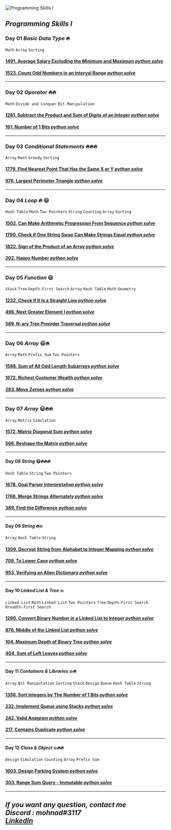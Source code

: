 ![](https://assets.leetcode.com/static_assets/others/%E7%BC%96%E7%A8%8B%E8%83%BD%E5%8A%9B_%E5%85%A5%E9%97%A8.png "Programming Skills I")

## ***Programming Skills I***

### Day 01 *Basic Data Type* 🔥 
`Math`  `Array` `Sorting`

#### **[1491. Average Salary Excluding the Minimum and Maximum](https://leetcode.com/problems/count-odd-numbers-in-an-interval-range/?envType=study-plan&id=programming-skills-i)** *[python solve](https://github.com/mohnad-0b/programming/blob/main/leetcode/Programming_Skills/Day%201/1491.%20Average%20Salary%20Excluding%20the%20Minimum%20and%20Maximum%20Salary/solve.py)*
#### **[1523. Count Odd Numbers in an Interval Range](https://leetcode.com/problems/count-odd-numbers-in-an-interval-range/)** *[python solve](https://github.com/mohnad-0b/programming/blob/main/leetcode/Programming_Skills/Day%201/1523.%20Count%20Odd%20Numbers%20in%20an%20Interval%20Range/solve.py)*
---
### Day 02 *Operator* 🔥🔥
`Math`  `Divide and Conquer` `Bit Manipulation`

#### **[1281. Subtract the Product and Sum of Digits of an Integer](https://leetcode.com/problems/subtract-the-product-and-sum-of-digits-of-an-integer/)** *[python solve](https://github.com/mohnad-0b/programming/blob/main/leetcode/Programming_Skills/Day%202/1281.%20Subtract%20the%20Product%20and%20Sum%20of%20Digits%20of%20an%20Integer/solve.py)*
#### **[191. Number of 1 Bits](https://leetcode.com/problems/number-of-1-bits/)**  *[python solve](https://github.com/mohnad-0b/programming/blob/main/leetcode/Programming_Skills/Day%202/191.%20Number%20of%201%20Bits/solve.py)*
---
### Day 03 *Conditional Statements* 🔥🔥🔥
`Array`  `Math`  `Greedy` `Sorting`

#### **[1779. Find Nearest Point That Has the Same X or Y](https://leetcode.com/problems/find-nearest-point-that-has-the-same-x-or-y-coordinate/)** *[python solve](https://github.com/mohnad-0b/programming/blob/main/leetcode/Programming_Skills/Day%203/1779.%20Find%20Nearest%20Point%20That%20Has%20the%20Same%20X%20or%20Y%20Coordinate/solve.py)*
#### **[976. Largest Perimeter Triangle](https://leetcode.com/problems/largest-perimeter-triangle/)** *[python solve](https://github.com/mohnad-0b/programming/blob/main/leetcode/Programming_Skills/Day%203/976.%20Largest%20Perimeter%20Triangle/solve.py)*
---
### Day 04 *Loop* 🔥 😃
`Hash Table` `Math` `Two Pointers` `String` `Counting` `Array` `Sorting`

#### **[1502. Can Make Arithmetic Progression From Sequence](https://leetcode.com/problems/can-make-arithmetic-progression-from-sequence/)** *[python solve](https://github.com/mohnad-0b/programming/blob/main/leetcode/Programming_Skills/Day%204/1502.%20Can%20Make%20Arithmetic%20Progression%20From%20Sequence/solve.py)*
#### **[1790. Check if One String Swap Can Make Strings Equal](https://leetcode.com/problems/check-if-one-string-swap-can-make-strings-equal/)** *[python solve](https://github.com/mohnad-0b/programming/blob/main/leetcode/Programming_Skills/Day%204/1790.%20Check%20if%20One%20String%20Swap%20Can%20Make%20Strings%20Equal/solve.py)*
#### **[1822. Sign of the Product of an Array](https://leetcode.com/problems/sign-of-the-product-of-an-array/)** *[python solve](https://github.com/mohnad-0b/programming/blob/main/leetcode/Programming_Skills/Day%204/1822.%20Sign%20of%20the%20Product%20of%20an%20Array/solve.py)*
#### **[202. Happy Number](https://leetcode.com/problems/happy-number/)** *[python solve](https://github.com/mohnad-0b/programming/blob/main/leetcode/Programming_Skills/Day%204/202.%20Happy%20Number/solve.py)*
---
### Day 05 *Function* 😃
`Stack` `Tree` `Depth-First Search` `Array` `Hash Table` `Math` `Geometry`

#### **[1232. Check If It Is a Straight Line](https://leetcode.com/problems/check-if-it-is-a-straight-line/)** *[python solve](https://github.com/mohnad-0b/programming/blob/main/leetcode/Programming_Skills/Day%205/1232.%20Check%20If%20It%20Is%20a%20Straight%20Line/solve.py)*
#### **[496. Next Greater Element I](https://leetcode.com/problems/next-greater-element-i/)** *[python solve](https://github.com/mohnad-0b/programming/blob/main/leetcode/Programming_Skills/Day%205/496.%20Next%20Greater%20Element%20I/solve.py)*
#### **[589. N-ary Tree Preorder Traversal](https://leetcode.com/problems/n-ary-tree-preorder-traversal/)** *[python solve](https://github.com/mohnad-0b/programming/blob/main/leetcode/Programming_Skills/Day%205/589.%20N-ary%20Tree%20Preorder%20Traversal/solve.py)*
---
### Day 06 *Array* 😃🔥
`Array` `Math` `Prefix Sum` `Two Pointers`

#### **[1588. Sum of All Odd Length Subarrays](https://leetcode.com/problems/sum-of-all-odd-length-subarrays/)** *[python solve](https://github.com/mohnad-0b/programming/blob/main/leetcode/Programming_Skills/Day%206/1588.%20Sum%20of%20All%20Odd%20Length%20Subarrays/solve.py)*
#### **[1672. Richest Customer Wealth](https://leetcode.com/problems/richest-customer-wealth/)** *[python solve](https://github.com/mohnad-0b/programming/blob/main/leetcode/Programming_Skills/Day%206/1672.%20Richest%20Customer%20Wealth/solve.py)*
#### **[283. Move Zeroes]()** *[python solve](https://github.com/mohnad-0b/programming/blob/main/leetcode/Programming_Skills/Day%206/283.%20Move%20Zeroes/solve.py)*
---
### Day 07 *Array* 😃🔥🔥
`Array` `Matrix` `Simulation`

#### **[1572. Matrix Diagonal Sum](https://leetcode.com/problems/matrix-diagonal-sum/)** *[python solve](https://github.com/mohnad-0b/programming/blob/main/leetcode/Programming_Skills/Day%207/1572.%20Matrix%20Diagonal%20Sum/solve.py)*
#### **[566. Reshape the Matrix](https://leetcode.com/problems/reshape-the-matrix/)** *[python solve](https://github.com/mohnad-0b/programming/blob/main/leetcode/Programming_Skills/Day%207/566.%20Reshape%20the%20Matrix/solve.py)*
 ---
#### Day 08 *String* 😃🔥🔥🔥
`Hash Table` `String` `Two Pointers`

#### **[1678. Goal Parser Interpretation](https://leetcode.com/problems/goal-parser-interpretation/)** *[python solve](https://github.com/mohnad-0b/programming/blob/main/leetcode/Programming_Skills/Day%208/1678.%20Goal%20Parser%20Interpretation/solve.py)*
#### **[1768. Merge Strings Alternately](https://leetcode.com/problems/merge-strings-alternately/)** *[python solve](https://github.com/mohnad-0b/programming/blob/main/leetcode/Programming_Skills/Day%208/1768.%20Merge%20Strings%20Alternately/solve.py)*
#### **[389. Find the Difference](https://leetcode.com/problems/find-the-difference/)** *[python solve](https://github.com/mohnad-0b/programming/blob/main/leetcode/Programming_Skills/Day%208/389.%20Find%20the%20Difference/solve.py)*
---
#### Day 09 *String* 🔥💥
`Array` `Hash Table` `String`

#### **[1309. Decrypt String from Alphabet to Integer Mapping](https://leetcode.com/problems/decrypt-string-from-alphabet-to-integer-mapping/)** *[python solve](https://github.com/mohnad-0b/programming/blob/main/leetcode/Programming_Skills/Day%209/1309.%20Decrypt%20String%20from%20Alphabet%20to%20Integer%20Mapping/solve.py)*
#### **[709. To Lower Case](https://leetcode.com/problems/to-lower-case/)** *[python solve](https://github.com/mohnad-0b/programming/blob/main/leetcode/Programming_Skills/Day%209/709.%20To%20Lower%20Case/solve.py)*
#### **[953. Verifying an Alien Dictionary](https://leetcode.com/problems/verifying-an-alien-dictionary/)** *[python solve](https://github.com/mohnad-0b/programming/blob/main/leetcode/Programming_Skills/Day%209/953.%20Verifying%20an%20Alien%20Dictionary/solve.py)*
---
#### Day 10 *Linked List & Tree* 💥
`Linked List` `Math` `Linked List` `Two Pointers` `Tree` `Depth-First Search` `Breadth-First Search`

#### **[1290. Convert Binary Number in a Linked List to Integer](https://leetcode.com/problems/convert-binary-number-in-a-linked-list-to-integer/)** *[python solve](https://github.com/mohnad-0b/programming/blob/main/leetcode/Programming_Skills/Day%2010/1290.%20Convert%20Binary%20Number%20in%20a%20Linked%20List%20to%20Integer/solve.py)*
#### **[876. Middle of the Linked List](https://leetcode.com/problems/middle-of-the-linked-list/)** *[python solve](https://github.com/mohnad-0b/programming/blob/main/leetcode/Programming_Skills/Day%2010/876.%20Middle%20of%20the%20Linked%20List/solve.py)*
#### **[104. Maximum Depth of Binary Tree](https://leetcode.com/problems/maximum-depth-of-binary-tree/)** *[python solve](https://github.com/mohnad-0b/programming/blob/main/leetcode/Programming_Skills/Day%2010/104.%20Maximum%20Depth%20of%20Binary%20Tree/solve.py)*
#### **[404. Sum of Left Leaves](https://leetcode.com/problems/sum-of-left-leaves/)** *[python solve](https://github.com/mohnad-0b/programming/blob/main/leetcode/Programming_Skills/Day%2010/404.%20Sum%20of%20Left%20Leaves/solve.py)*
---
#### Day 11 *Containers & Libraries* 💥🔥
`Array` `Bit Manipulation` `Sorting` `Stack` `Design` `Queue` `Hash Table` `String`

#### **[1356. Sort Integers by The Number of 1 Bits](https://leetcode.com/problems/sort-integers-by-the-number-of-1-bits/)** *[python solve](https://github.com/mohnad-0b/programming/blob/main/leetcode/Programming_Skills/Day%2011/1356.%20Sort%20Integers%20by%20The%20Number%20of%201%20Bits/solve.py)*
#### **[232. Implement Queue using Stacks](https://leetcode.com/problems/implement-queue-using-stacks/)** *[python solve](https://github.com/mohnad-0b/programming/blob/main/leetcode/Programming_Skills/Day%2011/232.%20Implement%20Queue%20using%20Stacks/solve.py)*
#### **[242. Valid Anagram](https://leetcode.com/problems/valid-anagram/)** *[python solve](https://github.com/mohnad-0b/programming/blob/main/leetcode/Programming_Skills/Day%2011/242.%20Valid%20Anagram/solve.py)*
#### **[217. Contains Duplicate](https://leetcode.com/problems/contains-duplicate/)** *[python solve](https://github.com/mohnad-0b/programming/blob/main/leetcode/Programming_Skills/Day%2011/217.%20Contains%20Duplicate/solve.py)*
---
#### Day 12 *Class & Object* 💥🔥🔥
`Design` `Simulation` `Counting` `Array` `Prefix Sum`

#### **[1603. Design Parking System](https://leetcode.com/problems/design-parking-system/)** *[python solve](https://github.com/mohnad-0b/programming/blob/main/leetcode/Programming_Skills/Day%2012/1603.%20Design%20Parking%20System/solve.py)*
#### **[303. Range Sum Query - Immutable](https://leetcode.com/problems/range-sum-query-immutable/)** *[python solve](https://github.com/mohnad-0b/programming/blob/main/leetcode/Programming_Skills/Day%2012/303.%20Range%20Sum%20Query%20-%20Immutable/solve.py)*




---
*If you want any question, contact me*     
*Discord : mohnad#3117*      
*[LinkedIn](https://www.linkedin.com/in/mohnad-banat/)*   
---
